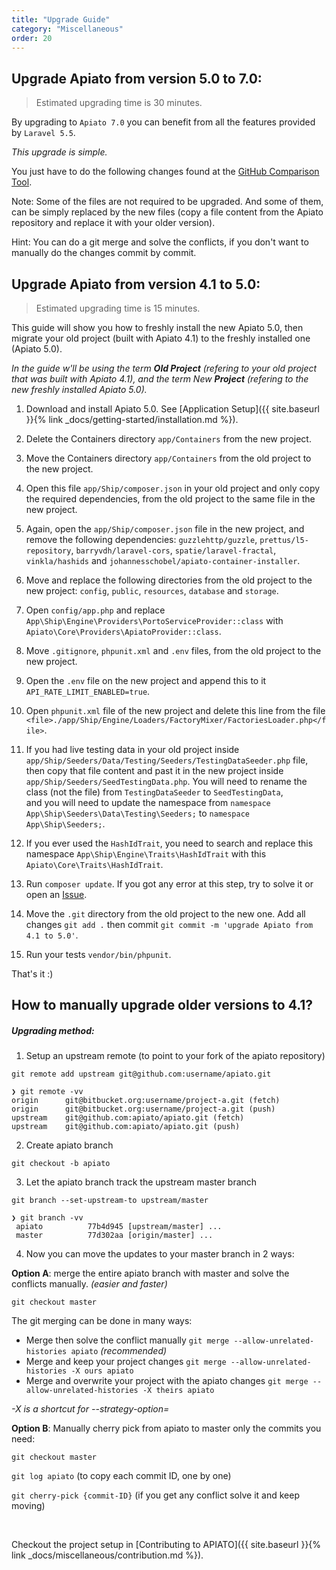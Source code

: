 ```yaml
---
title: "Upgrade Guide"
category: "Miscellaneous"
order: 20
---
```


## Upgrade Apiato from version 5.0 to 7.0:

> Estimated upgrading time is 30 minutes.

By upgrading to `Apiato 7.0` you can benefit from all the features provided by `Laravel 5.5`. 

*This upgrade is simple.* 

You just have to do the following changes found at the [GitHub Comparison Tool](https://github.com/apiato/apiato/compare/5.0...master).

Note: Some of the files are not required to be upgraded. And some of them, can be simply replaced by the new files (copy a file content from the Apiato repository and replace it with your older version).

Hint: You can do a git merge and solve the conflicts, if you don't want to manually do the changes commit by commit.



## Upgrade Apiato from version 4.1 to 5.0:

> Estimated upgrading time is 15 minutes.


This guide will show you how to freshly install the new Apiato 5.0, then migrate your old project (built with Apiato 4.1) to the freshly installed one (Apiato 5.0).

*In the guide w'll be using the term **Old Project** (refering to your old project that was built with Apiato 4.1), and the term New **Project** (refering to the new freshly installed Apiato 5.0).*



1) Download and install Apiato 5.0. See [Application Setup]({{ site.baseurl }}{% link _docs/getting-started/installation.md %}).

2) Delete the Containers directory `app/Containers` from the new project.

3) Move the Containers directory `app/Containers` from the old project to the new project.

4) Open this file `app/Ship/composer.json` in your old project and only copy the required dependencies, from the old project to the same file in the new project.

5) Again, open the `app/Ship/composer.json` file in the new project, and remove the following dependencies: 
`guzzlehttp/guzzle`, `prettus/l5-repository`, `barryvdh/laravel-cors`, `spatie/laravel-fractal`, `vinkla/hashids` and `johannesschobel/apiato-container-installer`.

6) Move and replace the following directories from the old project to the new project: `config`, `public`, `resources`, `database` and `storage`.

7) Open `config/app.php` and replace `App\Ship\Engine\Providers\PortoServiceProvider::class` with `Apiato\Core\Providers\ApiatoProvider::class`.

8) Move `.gitignore`, `phpunit.xml` and `.env` files, from the old project to the new project.

9) Open the `.env` file on the new project and append this to it `API_RATE_LIMIT_ENABLED=true`.

10) Open `phpunit.xml` file of the new project and delete this line from the file `<file>./app/Ship/Engine/Loaders/FactoryMixer/FactoriesLoader.php</file>`.

11) If you had live testing data in your old project inside `app/Ship/Seeders/Data/Testing/Seeders/TestingDataSeeder.php` file, then copy that file content and past it in the new project inside `app/Ship/Seeders/SeedTestingData.php`. You will need to rename the class (not the file) from `TestingDataSeeder` to `SeedTestingData`,  
and you will need to update the namespace from `namespace App\Ship\Seeders\Data\Testing\Seeders;` to `namespace App\Ship\Seeders;`.

12) If you ever used the `HashIdTrait`, you need to search and replace this namespace `App\Ship\Engine\Traits\HashIdTrait` with this `Apiato\Core\Traits\HashIdTrait`.

13) Run `composer update`. If you got any error at this step, try to solve it or open an [Issue](https://github.com/apiato/apiato/issues).

14) Move the `.git` directory from the old project to the new one. Add all changes `git add .` then commit `git commit -m 'upgrade Apiato from 4.1 to 5.0'`. 

15) Run your tests `vendor/bin/phpunit`.

That's it :)

## How to manually upgrade older versions to 4.1?


##### Upgrading method:

1) Setup an upstream remote (to point to your fork of the apiato repository)

`git remote add upstream git@github.com:username/apiato.git`

```shell
❯ git remote -vv
origin      git@bitbucket.org:username/project-a.git (fetch)
origin      git@bitbucket.org:username/project-a.git (push)
upstream    git@github.com:apiato/apiato.git (fetch)
upstream    git@github.com:apiato/apiato.git (push)
```

2) Create apiato branch

`git checkout -b apiato`

3) Let the apiato branch track the upstream master branch

`git branch --set-upstream-to upstream/master`

```shell
❯ git branch -vv
 apiato          77b4d945 [upstream/master] ...
 master          77d302aa [origin/master] ...
```

4) Now you can move the updates to your master branch in 2 ways:


**Option A**: merge the entire apiato branch with master and solve the conflicts manually. *(easier and faster)*

`git checkout master`

The git merging can be done in many ways:

- Merge then solve the conflict manually `git merge --allow-unrelated-histories apiato` *(recommended)*
- Merge and keep your project changes `git merge --allow-unrelated-histories -X ours apiato`
- Merge and overwrite your project with the apiato changes `git merge --allow-unrelated-histories -X theirs apiato`


*-X is a shortcut for --strategy-option=*




**Option B**: Manually cherry pick from apiato to master only the commits you need:

`git checkout master`

`git log apiato`      (to copy each commit ID, one by one)

`git cherry-pick {commit-ID}`      (if you get any conflict solve it and keep moving)

<br>

Checkout the project setup in [Contributing to APIATO]({{ site.baseurl }}{% link _docs/miscellaneous/contribution.md %}).


